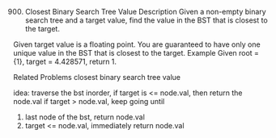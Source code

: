 900. Closest Binary Search Tree Value
Description
Given a non-empty binary search tree and a target value, find the value in the BST that is closest to the target.

Given target value is a floating point.
You are guaranteed to have only one unique value in the BST that is closest to the target.
Example
Given root = {1}, target = 4.428571, return 1.

Related Problems
closest binary search tree value

idea:
traverse the bst inorder, if target is <= node.val, then return the node.val
   if target > node.val, keep going until 
  1) last node of the bst, return node.val
  2) target <= node.val, immediately return node.val
